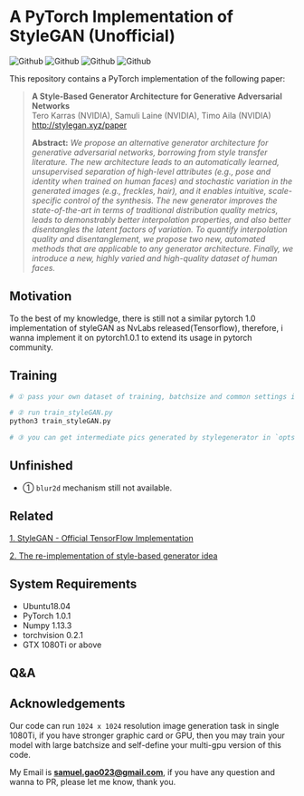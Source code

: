 # A PyTorch Implementation of StyleGAN (Unofficial)

![Github](https://img.shields.io/badge/PyTorch-v1.0.1-green.svg?style=for-the-badge&logo=data:image/png)
![Github](https://img.shields.io/badge/python-3.6-green.svg?style=for-the-badge&logo=python)
![Github](https://img.shields.io/badge/status-WorkInProgress-blue.svg?style=for-the-badge&logo=fire)
![Github](https://img.shields.io/badge/license-CC_BY--NC-green.svg?style=for-the-badge&logo=fire)

This repository contains a PyTorch implementation of the following paper:
> **A Style-Based Generator Architecture for Generative Adversarial Networks**<br>
> Tero Karras (NVIDIA), Samuli Laine (NVIDIA), Timo Aila (NVIDIA)<br>
> http://stylegan.xyz/paper
>
> **Abstract:** *We propose an alternative generator architecture for generative adversarial networks, borrowing from style transfer literature. The new architecture leads to an automatically learned, unsupervised separation of high-level attributes (e.g., pose and identity when trained on human faces) and stochastic variation in the generated images (e.g., freckles, hair), and it enables intuitive, scale-specific control of the synthesis. The new generator improves the state-of-the-art in terms of traditional distribution quality metrics, leads to demonstrably better interpolation properties, and also better disentangles the latent factors of variation. To quantify interpolation quality and disentanglement, we propose two new, automated methods that are applicable to any generator architecture. Finally, we introduce a new, highly varied and high-quality dataset of human faces.*

## Motivation
To the best of my knowledge, there is still not a similar pytorch 1.0 implementation of styleGAN as NvLabs released(Tensorflow),
therefore, i wanna implement it on pytorch1.0.1 to extend its usage in pytorch community.

## Training

``` python
# ① pass your own dataset of training, batchsize and common settings in TrainOpts of `opts.py`.

# ② run train_styleGAN.py
python3 train_styleGAN.py

# ③ you can get intermediate pics generated by stylegenerator in `opts.det/images/`
```

## Unfinished

* ① `blur2d` mechanism still not available.

## Related
[1. StyleGAN - Official TensorFlow Implementation](https://github.com/NVlabs/stylegan)

[2. The re-implementation of style-based generator idea](https://github.com/SunnerLi/StyleGAN_demo)


## System Requirements
- Ubuntu18.04
- PyTorch 1.0.1
- Numpy 1.13.3
- torchvision 0.2.1
- GTX 1080Ti or above

## Q&A

## Acknowledgements
Our code can run `1024 x 1024` resolution image generation task in single 1080Ti, if you have stronger graphic card or GPU, then
you may train your model with large batchsize and self-define your multi-gpu version of this code.

My Email is **samuel.gao023@gmail.com**, if you have any question and wanna to PR, please let me know, thank you. 
